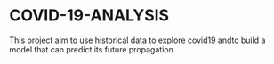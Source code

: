 # COVID-19-ANALYSIS
This project aim to use historical data to explore covid19 andto build a model that can predict its future propagation.
